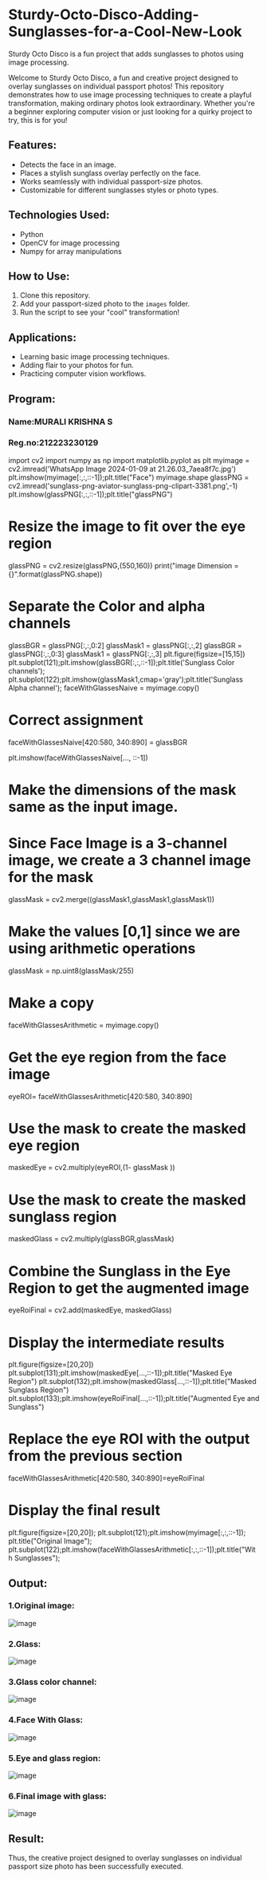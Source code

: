 # Sturdy-Octo-Disco-Adding-Sunglasses-for-a-Cool-New-Look

Sturdy Octo Disco is a fun project that adds sunglasses to photos using image processing.

Welcome to Sturdy Octo Disco, a fun and creative project designed to overlay sunglasses on individual passport photos! This repository demonstrates how to use image processing techniques to create a playful transformation, making ordinary photos look extraordinary. Whether you're a beginner exploring computer vision or just looking for a quirky project to try, this is for you!

## Features:
- Detects the face in an image.
- Places a stylish sunglass overlay perfectly on the face.
- Works seamlessly with individual passport-size photos.
- Customizable for different sunglasses styles or photo types.

## Technologies Used:
- Python
- OpenCV for image processing
- Numpy for array manipulations

## How to Use:
1. Clone this repository.
2. Add your passport-sized photo to the `images` folder.
3. Run the script to see your "cool" transformation!

## Applications:
- Learning basic image processing techniques.
- Adding flair to your photos for fun.
- Practicing computer vision workflows.

## Program:
### Name:MURALI KRISHNA S
### Reg.no:212223230129

import cv2 
import numpy as np
import matplotlib.pyplot as plt
myimage = cv2.imread('WhatsApp Image 2024-01-09 at 21.26.03_7aea8f7c.jpg')
plt.imshow(myimage[:,:,::-1]);plt.title("Face")
myimage.shape
glassPNG = cv2.imread('sunglass-png-aviator-sunglass-png-clipart-3381.png',-1)
plt.imshow(glassPNG[:,:,::-1]);plt.title("glassPNG")
# Resize the image to fit over the eye region
glassPNG = cv2.resize(glassPNG,(550,160))
print("image Dimension ={}".format(glassPNG.shape))
# Separate the Color and alpha channels
glassBGR = glassPNG[:,:,0:2]
glassMask1 = glassPNG[:,:,2]
glassBGR = glassPNG[:,:,0:3]
glassMask1 = glassPNG[:,:,3]
plt.figure(figsize=[15,15])
plt.subplot(121);plt.imshow(glassBGR[:,:,::-1]);plt.title('Sunglass Color channels');
plt.subplot(122);plt.imshow(glassMask1,cmap='gray');plt.title('Sunglass Alpha channel');
faceWithGlassesNaive = myimage.copy()

# Correct assignment
faceWithGlassesNaive[420:580, 340:890] = glassBGR

plt.imshow(faceWithGlassesNaive[..., ::-1])
# Make the dimensions of the mask same as the input image.
# Since Face Image is a 3-channel image, we create a 3 channel image for the mask
glassMask = cv2.merge((glassMask1,glassMask1,glassMask1))

# Make the values [0,1] since we are using arithmetic operations
glassMask = np.uint8(glassMask/255)

# Make a copy
faceWithGlassesArithmetic = myimage.copy()

# Get the eye region from the face image
eyeROI= faceWithGlassesArithmetic[420:580, 340:890]

# Use the mask to create the masked eye region
maskedEye = cv2.multiply(eyeROI,(1-  glassMask ))

# Use the mask to create the masked sunglass region
maskedGlass = cv2.multiply(glassBGR,glassMask)

# Combine the Sunglass in the Eye Region to get the augmented image
eyeRoiFinal = cv2.add(maskedEye, maskedGlass)

# Display the intermediate results
plt.figure(figsize=[20,20])
plt.subplot(131);plt.imshow(maskedEye[...,::-1]);plt.title("Masked Eye Region")
plt.subplot(132);plt.imshow(maskedGlass[...,::-1]);plt.title("Masked Sunglass Region")
plt.subplot(133);plt.imshow(eyeRoiFinal[...,::-1]);plt.title("Augmented Eye and Sunglass")
# Replace the eye ROI with the output from the previous section
faceWithGlassesArithmetic[420:580, 340:890]=eyeRoiFinal

# Display the final result
plt.figure(figsize=[20,20]);
plt.subplot(121);plt.imshow(myimage[:,:,::-1]); plt.title("Original Image");
plt.subplot(122);plt.imshow(faceWithGlassesArithmetic[:,:,::-1]);plt.title("With Sunglasses");
## Output:
### 1.Original image:
![image](https://github.com/user-attachments/assets/594c8cd6-be44-4800-9bbf-7b0b3c078b00)



### 2.Glass:
![image](https://github.com/user-attachments/assets/68b45616-9c0c-48b7-b900-f1ee5db13d70)


### 3.Glass color channel:
![image](https://github.com/user-attachments/assets/f272274a-4c57-4cb2-8ffd-f640cac96eec)



### 4.Face With Glass:
![image](https://github.com/user-attachments/assets/66f0b6df-1d5a-4268-b0ae-ea940160187e)


### 5.Eye and glass region:
![image](https://github.com/user-attachments/assets/514d0976-edc6-428c-a28a-72e5f17337a0)





### 6.Final image with glass:
![image](https://github.com/user-attachments/assets/ec9bf4a7-7399-40b3-a0e7-d74cc6800faa)



## Result:
Thus, the creative project designed to overlay sunglasses on individual passport size photo has been successfully executed.
